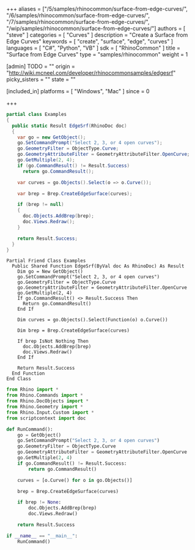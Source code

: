+++
aliases = ["/5/samples/rhinocommon/surface-from-edge-curves/", "/6/samples/rhinocommon/surface-from-edge-curves/", "/7/samples/rhinocommon/surface-from-edge-curves/", "/wip/samples/rhinocommon/surface-from-edge-curves/"]
authors = [ "steve" ]
categories = [ "Curves" ]
description = "Create a Surface from Edge Curves"
keywords = [ "create", "surface", "edge", "curves" ]
languages = [ "C#", "Python", "VB" ]
sdk = [ "RhinoCommon" ]
title = "Surface from Edge Curves"
type = "samples/rhinocommon"
weight = 1

[admin]
TODO = ""
origin = "http://wiki.mcneel.com/developer/rhinocommonsamples/edgesrf"
picky_sisters = ""
state = ""

[included_in]
platforms = [ "Windows", "Mac" ]
since = 0

+++

<div class="codetab-content" id="cs">

```cs
partial class Examples
{
  public static Result EdgeSrf(RhinoDoc doc)
  {
    var go = new GetObject();
    go.SetCommandPrompt("Select 2, 3, or 4 open curves");
    go.GeometryFilter = ObjectType.Curve;
    go.GeometryAttributeFilter = GeometryAttributeFilter.OpenCurve;
    go.GetMultiple(2, 4);
    if (go.CommandResult() != Result.Success)
      return go.CommandResult();

    var curves = go.Objects().Select(o => o.Curve());

    var brep = Brep.CreateEdgeSurface(curves);

    if (brep != null)
    {
      doc.Objects.AddBrep(brep);
      doc.Views.Redraw();
    }

    return Result.Success;
  }
}
```

</div>


<div class="codetab-content" id="vb">

```vbnet
Partial Friend Class Examples
  Public Shared Function EdgeSrf(ByVal doc As RhinoDoc) As Result
	Dim go = New GetObject()
	go.SetCommandPrompt("Select 2, 3, or 4 open curves")
	go.GeometryFilter = ObjectType.Curve
	go.GeometryAttributeFilter = GeometryAttributeFilter.OpenCurve
	go.GetMultiple(2, 4)
	If go.CommandResult() <> Result.Success Then
	  Return go.CommandResult()
	End If

	Dim curves = go.Objects().Select(Function(o) o.Curve())

	Dim brep = Brep.CreateEdgeSurface(curves)

	If brep IsNot Nothing Then
	  doc.Objects.AddBrep(brep)
	  doc.Views.Redraw()
	End If

	Return Result.Success
  End Function
End Class
```

</div>


<div class="codetab-content" id="py">

```python
from Rhino import *
from Rhino.Commands import *
from Rhino.DocObjects import *
from Rhino.Geometry import *
from Rhino.Input.Custom import *
from scriptcontext import doc

def RunCommand():
    go = GetObject()
    go.SetCommandPrompt("Select 2, 3, or 4 open curves")
    go.GeometryFilter = ObjectType.Curve
    go.GeometryAttributeFilter = GeometryAttributeFilter.OpenCurve
    go.GetMultiple(2, 4)
    if go.CommandResult() != Result.Success:
        return go.CommandResult()

    curves = [o.Curve() for o in go.Objects()]

    brep = Brep.CreateEdgeSurface(curves)

    if brep != None:
        doc.Objects.AddBrep(brep)
        doc.Views.Redraw()

    return Result.Success

if __name__ == "__main__":
    RunCommand()
```

</div>
